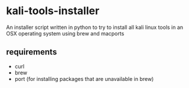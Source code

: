 # kali-tools-installer
An installer script written in python to try to install all kali linux tools in an OSX operating system using brew and macports

## requirements
- curl
- brew
- port (for installing packages that are unavailable in brew)
